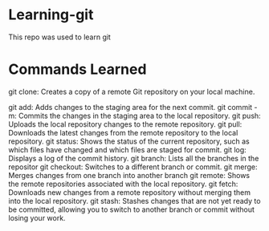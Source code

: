 # Learning-git
This repo was used to learn git

# Commands Learned
git clone: Creates a copy of a remote Git repository on your local machine.

git add: Adds changes to the staging area for the next commit.
git commit -m: Commits the changes in the staging area to the local repository.
git push: Uploads the local repository changes to the remote repository.
git pull: Downloads the latest changes from the remote repository to the local repository.
git status: Shows the status of the current repository, such as which files have changed and which files are staged for commit.
git log: Displays a log of the commit history.
git branch: Lists all the branches in the repositor
git checkout: Switches to a different branch or commit.
git merge: Merges changes from one branch into another branch
git remote: Shows the remote repositories associated with the local repository.
git fetch: Downloads new changes from a remote repository without merging them into the local repository.
git stash: Stashes changes that are not yet ready to be committed, allowing you to switch to another branch or commit without losing your work.
